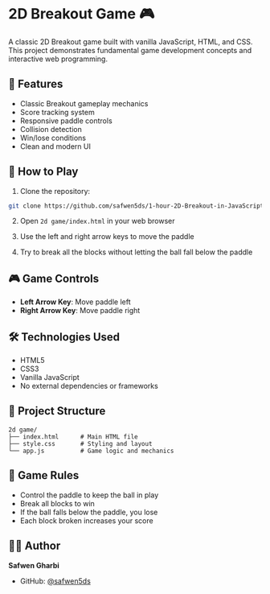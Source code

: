 # 2D Breakout Game 🎮

A classic 2D Breakout game built with vanilla JavaScript, HTML, and CSS. This project demonstrates fundamental game development concepts and interactive web programming.


## 🎯 Features

- Classic Breakout gameplay mechanics
- Score tracking system
- Responsive paddle controls
- Collision detection
- Win/lose conditions
- Clean and modern UI

## 🚀 How to Play

1. Clone the repository:
```bash
git clone https://github.com/safwen5ds/1-hour-2D-Breakout-in-JavaScript.git
```

2. Open `2d game/index.html` in your web browser

3. Use the left and right arrow keys to move the paddle

4. Try to break all the blocks without letting the ball fall below the paddle

## 🎮 Game Controls

- **Left Arrow Key**: Move paddle left
- **Right Arrow Key**: Move paddle right

## 🛠️ Technologies Used

- HTML5
- CSS3
- Vanilla JavaScript
- No external dependencies or frameworks

## 📝 Project Structure

```
2d game/
├── index.html      # Main HTML file
├── style.css       # Styling and layout
└── app.js          # Game logic and mechanics
```

## 🎯 Game Rules

- Control the paddle to keep the ball in play
- Break all blocks to win
- If the ball falls below the paddle, you lose
- Each block broken increases your score

## 👨‍💻 Author

**Safwen Gharbi**
- GitHub: [@safwen5ds](https://github.com/safwen5ds)
